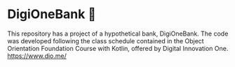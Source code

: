 # DigiOneBank :bank:
This repository has a project of a hypothetical bank, DigiOneBank. The code was developed following the class schedule contained in the Object Orientation Foundation Course with Kotlin, offered by Digital Innovation One. https://www.dio.me/
